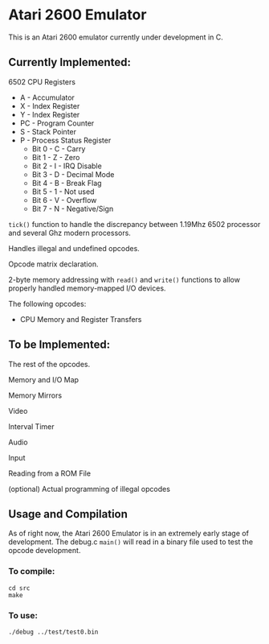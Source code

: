 # Atari 2600 Emulator

This is an Atari 2600 emulator currently under development in C.

## Currently Implemented:

6502 CPU Registers  
* A - Accumulator
* X - Index Register
* Y - Index Register
* PC - Program Counter
* S - Stack Pointer
* P - Process Status Register
    * Bit 0 - C - Carry
    * Bit 1 - Z - Zero
    * Bit 2 - I - IRQ Disable
    * Bit 3 - D - Decimal Mode
    * Bit 4 - B - Break Flag
    * Bit 5 - 1 - Not used
    * Bit 6 - V - Overflow
    * Bit 7 - N - Negative/Sign

`tick()` function to handle the discrepancy between 1.19Mhz 6502 processor and several Ghz modern processors.

Handles illegal and undefined opcodes.

Opcode matrix declaration.

2-byte memory addressing with `read()` and `write()` functions to allow properly handled memory-mapped I/O devices.

The following opcodes:
* CPU Memory and Register Transfers

## To be Implemented:

The rest of the opcodes.

Memory and I/O Map

Memory Mirrors

Video

Interval Timer

Audio

Input

Reading from a ROM File

(optional) Actual programming of illegal opcodes

## Usage and Compilation

As of right now, the Atari 2600 Emulator is in an extremely early stage of development.
The debug.c `main()` will read in a binary file used to test the opcode development.

### To compile:
    cd src
    make

### To use:
    ./debug ../test/test0.bin
